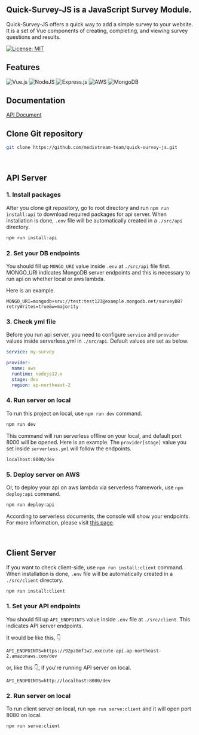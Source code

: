 ## Quick-Survey-JS is a JavaScript Survey Module.

Quick-Survey-JS offers a quick way to add a simple survey to your website.<br>
It is a set of Vue components of creating, completing, and viewing survey questions and results.
<br>

[![License: MIT](https://img.shields.io/badge/License-MIT-red.svg)](https://opensource.org/licenses/MIT)

## Features

<img alt="Vue.js" src="https://img.shields.io/badge/vuejs-%2335495e.svg?style=for-the-badge&logo=vue-dot-js&logoColor=%234FC08D"/> <img alt="NodeJS" src="https://img.shields.io/badge/node.js-%2343853D.svg?style=for-the-badge&logo=node-dot-js&logoColor=white"/> <img alt="Express.js" src="https://img.shields.io/badge/express.js-%23404d59.svg?style=for-the-badge&logo=express&logoColor=%2361DAFB"/> <img alt="AWS" src="https://img.shields.io/badge/AWS-%23FF9900.svg?style=for-the-badge&logo=amazon-aws&logoColor=white"/> <img alt="MongoDB" src ="https://img.shields.io/badge/MongoDB-%234ea94b.svg?style=for-the-badge&logo=mongodb&logoColor=white"/>
<br>

## Documentation

[API Document](https://documenter.getpostman.com/view/12457751/TzXukyiL#7e4f1f5e-1643-40df-b94c-374aed364f03)

## Clone Git repository

```bash
git clone https://github.com/medistream-team/quick-survey-js.git
```

<br>

## API Server

### 1. Install packages

After you clone git repository, go to root directory and run `npm run install:api` to download required packages for api server. When installation is done, `.env` file will be automatically created in a `./src/api` directory.

```bash
npm run install:api
```

### 2. Set your DB endpoints

You should fill up `MONGO_URI` value inside `.env` at `./src/api` file first. MONGO_URI indicates MongoDB server endpoints and this is necessary to run api on whether local or aws lambda.

Here is an example.
```
MONGO_URI=mongodb+srv://test:test123@example.mongodb.net/surveyDB?retryWrites=true&w=majority
```

### 3. Check yml file

Before you run api server, you need to configure `service` and `provider` values inside serverless.yml in `./src/api`.
Default values are set as below.

```yml
service: my-survey

provider:
  name: aws
  runtime: nodejs12.x
  stage: dev
  region: ap-northeast-2
```

### 4. Run server on local

To run this project on local, use `npm run dev` command.

```bash
npm run dev
```

This command will run serverless offline on your local, and default port 8000 will be opened. 
Here is an example. The `provider[stage]` value you set inside `serverless.yml` will follow the endpoints.

```
localhost:8000/dev
```

### 5. Deploy server on AWS

Or, to deploy your api on aws lambda via serverless framework, use `npm deploy:api` command.

```bash
npm run deploy:api
```

According to serverless documents, the console will show your endpoints. For more information, please visit [this page](https://www.serverless.com/blog/serverless-express-rest-api).

<br>

## Client Server

If you want to check client-side, use `npm run install:client` command. When installation is done, `.env` file will be automatically created in a `./src/client` directory.

```bash
npm run install:client
```

### 1. Set your API endpoints

You should fill up `API_ENDPOINTS` value inside `.env` file at `./src/client`. This indicates API server endpoints.

It would be like this, 👇

```
API_ENDPOINTS=https://92pz8mf1w2.execute-api.ap-northeast-2.amazonaws.com/dev
```

or, like this 👇, if you're running API server on local. 

```
API_ENDPOINTS=http://localhost:8000/dev
```

### 2. Run server on local

To run client server on local, run `npm run serve:client` and it will open port 8080 on local.

```
npm run serve:client
```
